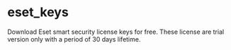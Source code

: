 # eset_keys
Download Eset smart security license keys for free.
These license are trial version only with a period of 30 days lifetime.

